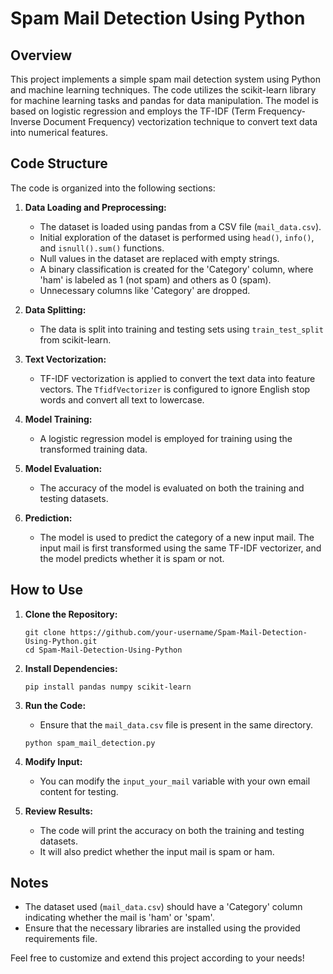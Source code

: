 # Spam Mail Detection Using Python

## Overview
This project implements a simple spam mail detection system using Python and machine learning techniques. The code utilizes the scikit-learn library for machine learning tasks and pandas for data manipulation. The model is based on logistic regression and employs the TF-IDF (Term Frequency-Inverse Document Frequency) vectorization technique to convert text data into numerical features.

## Code Structure
The code is organized into the following sections:

1. **Data Loading and Preprocessing:**
   - The dataset is loaded using pandas from a CSV file (`mail_data.csv`).
   - Initial exploration of the dataset is performed using `head()`, `info()`, and `isnull().sum()` functions.
   - Null values in the dataset are replaced with empty strings.
   - A binary classification is created for the 'Category' column, where 'ham' is labeled as 1 (not spam) and others as 0 (spam).
   - Unnecessary columns like 'Category' are dropped.

2. **Data Splitting:**
   - The data is split into training and testing sets using `train_test_split` from scikit-learn.

3. **Text Vectorization:**
   - TF-IDF vectorization is applied to convert the text data into feature vectors. The `TfidfVectorizer` is configured to ignore English stop words and convert all text to lowercase.

4. **Model Training:**
   - A logistic regression model is employed for training using the transformed training data.

5. **Model Evaluation:**
   - The accuracy of the model is evaluated on both the training and testing datasets.

6. **Prediction:**
   - The model is used to predict the category of a new input mail. The input mail is first transformed using the same TF-IDF vectorizer, and the model predicts whether it is spam or not.

## How to Use
1. **Clone the Repository:**
   ```
   git clone https://github.com/your-username/Spam-Mail-Detection-Using-Python.git
   cd Spam-Mail-Detection-Using-Python
   ```

2. **Install Dependencies:**
   ```
   pip install pandas numpy scikit-learn
   ```

3. **Run the Code:**
   - Ensure that the `mail_data.csv` file is present in the same directory.
   ```
   python spam_mail_detection.py
   ```

4. **Modify Input:**
   - You can modify the `input_your_mail` variable with your own email content for testing.

5. **Review Results:**
   - The code will print the accuracy on both the training and testing datasets.
   - It will also predict whether the input mail is spam or ham.

## Notes
- The dataset used (`mail_data.csv`) should have a 'Category' column indicating whether the mail is 'ham' or 'spam'.
- Ensure that the necessary libraries are installed using the provided requirements file.

Feel free to customize and extend this project according to your needs!
